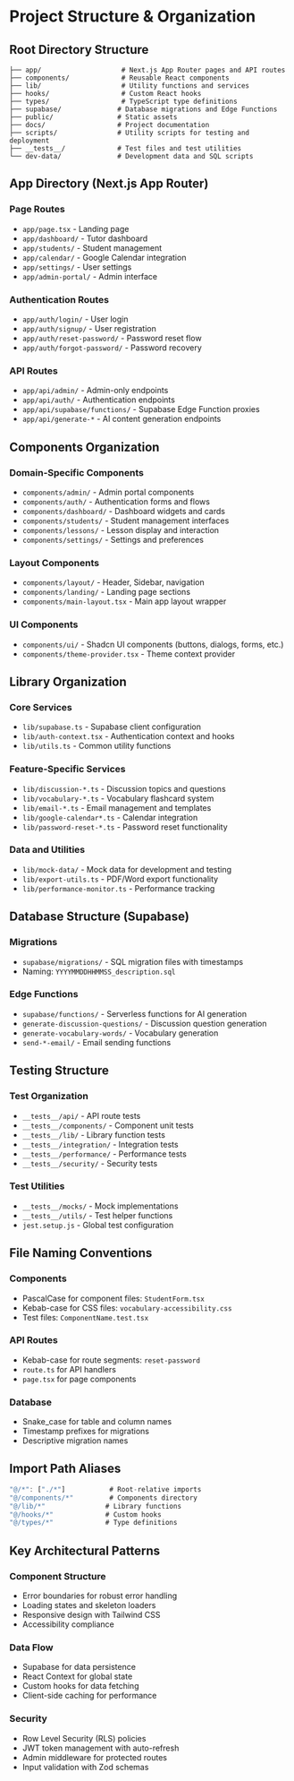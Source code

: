 # Project Structure & Organization

## Root Directory Structure

```
├── app/                    # Next.js App Router pages and API routes
├── components/             # Reusable React components
├── lib/                    # Utility functions and services
├── hooks/                  # Custom React hooks
├── types/                  # TypeScript type definitions
├── supabase/              # Database migrations and Edge Functions
├── public/                # Static assets
├── docs/                  # Project documentation
├── scripts/               # Utility scripts for testing and deployment
├── __tests__/             # Test files and test utilities
└── dev-data/              # Development data and SQL scripts
```

## App Directory (Next.js App Router)

### Page Routes
- `app/page.tsx` - Landing page
- `app/dashboard/` - Tutor dashboard
- `app/students/` - Student management
- `app/calendar/` - Google Calendar integration
- `app/settings/` - User settings
- `app/admin-portal/` - Admin interface

### Authentication Routes
- `app/auth/login/` - User login
- `app/auth/signup/` - User registration
- `app/auth/reset-password/` - Password reset flow
- `app/auth/forgot-password/` - Password recovery

### API Routes
- `app/api/admin/` - Admin-only endpoints
- `app/api/auth/` - Authentication endpoints
- `app/api/supabase/functions/` - Supabase Edge Function proxies
- `app/api/generate-*` - AI content generation endpoints

## Components Organization

### Domain-Specific Components
- `components/admin/` - Admin portal components
- `components/auth/` - Authentication forms and flows
- `components/dashboard/` - Dashboard widgets and cards
- `components/students/` - Student management interfaces
- `components/lessons/` - Lesson display and interaction
- `components/settings/` - Settings and preferences

### Layout Components
- `components/layout/` - Header, Sidebar, navigation
- `components/landing/` - Landing page sections
- `components/main-layout.tsx` - Main app layout wrapper

### UI Components
- `components/ui/` - Shadcn UI components (buttons, dialogs, forms, etc.)
- `components/theme-provider.tsx` - Theme context provider

## Library Organization

### Core Services
- `lib/supabase.ts` - Supabase client configuration
- `lib/auth-context.tsx` - Authentication context and hooks
- `lib/utils.ts` - Common utility functions

### Feature-Specific Services
- `lib/discussion-*.ts` - Discussion topics and questions
- `lib/vocabulary-*.ts` - Vocabulary flashcard system
- `lib/email-*.ts` - Email management and templates
- `lib/google-calendar*.ts` - Calendar integration
- `lib/password-reset-*.ts` - Password reset functionality

### Data and Utilities
- `lib/mock-data/` - Mock data for development and testing
- `lib/export-utils.ts` - PDF/Word export functionality
- `lib/performance-monitor.ts` - Performance tracking

## Database Structure (Supabase)

### Migrations
- `supabase/migrations/` - SQL migration files with timestamps
- Naming: `YYYYMMDDHHMMSS_description.sql`

### Edge Functions
- `supabase/functions/` - Serverless functions for AI generation
- `generate-discussion-questions/` - Discussion question generation
- `generate-vocabulary-words/` - Vocabulary generation
- `send-*-email/` - Email sending functions

## Testing Structure

### Test Organization
- `__tests__/api/` - API route tests
- `__tests__/components/` - Component unit tests
- `__tests__/lib/` - Library function tests
- `__tests__/integration/` - Integration tests
- `__tests__/performance/` - Performance tests
- `__tests__/security/` - Security tests

### Test Utilities
- `__tests__/mocks/` - Mock implementations
- `__tests__/utils/` - Test helper functions
- `jest.setup.js` - Global test configuration

## File Naming Conventions

### Components
- PascalCase for component files: `StudentForm.tsx`
- Kebab-case for CSS files: `vocabulary-accessibility.css`
- Test files: `ComponentName.test.tsx`

### API Routes
- Kebab-case for route segments: `reset-password`
- `route.ts` for API handlers
- `page.tsx` for page components

### Database
- Snake_case for table and column names
- Timestamp prefixes for migrations
- Descriptive migration names

## Import Path Aliases

```typescript
"@/*": ["./*"]           # Root-relative imports
"@/components/*"         # Components directory
"@/lib/*"               # Library functions
"@/hooks/*"             # Custom hooks
"@/types/*"             # Type definitions
```

## Key Architectural Patterns

### Component Structure
- Error boundaries for robust error handling
- Loading states and skeleton loaders
- Responsive design with Tailwind CSS
- Accessibility compliance

### Data Flow
- Supabase for data persistence
- React Context for global state
- Custom hooks for data fetching
- Client-side caching for performance

### Security
- Row Level Security (RLS) policies
- JWT token management with auto-refresh
- Admin middleware for protected routes
- Input validation with Zod schemas